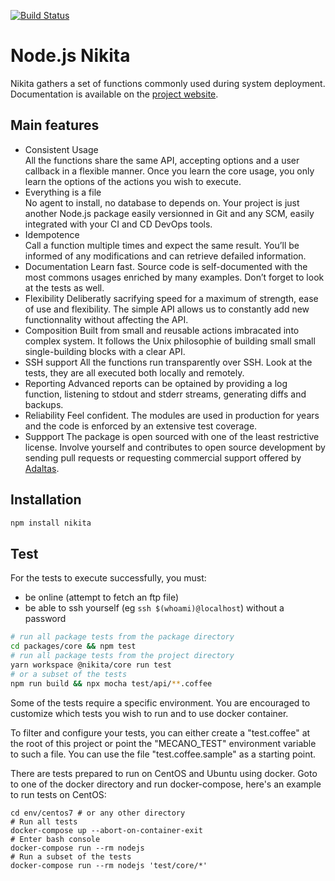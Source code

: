 [![Build Status](https://secure.travis-ci.org/adaltas/node-nikita.svg)](http://travis-ci.org/adaltas/node-nikita)

# Node.js Nikita

Nikita gathers a set of functions commonly used during system deployment.
Documentation is available on the [project website](https://nikita.js.org).

## Main features 

* Consistent Usage   
  All the functions share the same API, accepting options and a user callback in a flexible manner. Once you learn the core usage, you only learn the options of the actions you wish to execute.  
* Everything is a file   
  No agent to install, no database to depends on. Your project is just another Node.js package easily versionned in Git and any SCM, easily integrated with your CI and CD DevOps tools.
* Idempotence   
  Call a function multiple times and expect the same result. You’ll be informed of any modifications and can retrieve defailed information.
* Documentation
  Learn fast. Source code is self-documented with the most commons usages enriched by many examples. Don’t forget to look at the tests as well.
* Flexibility
  Deliberatly sacrifying speed for a maximum of strength, ease of use and flexibility. The simple API allows us to constantly add new functionnality without affecting the API.
* Composition
  Built from small and reusable actions imbracated into complex system. It follows the Unix philosophie of building small small single-building blocks with a clear API.
* SSH support
  All the functions run transparently over SSH. Look at the tests, they are all executed both locally and remotely.
* Reporting
  Advanced reports can be optained by providing a log function, listening to stdout and stderr streams, generating diffs and backups.
* Reliability
  Feel confident. The modules are used in production for years and the code is enforced by an extensive test coverage.
* Suppport
  The package is open sourced with one of the least restrictive license. Involve yourself and contributes to open source development by sending pull requests or requesting commercial support offered by [Adaltas](http://www.adaltas.com).

## Installation

```bash
npm install nikita
```

## Test

For the tests to execute successfully, you must:   

*   be online (attempt to fetch an ftp file)   
*   be able to ssh yourself (eg `ssh $(whoami)@localhost`) without a password   

```bash
# run all package tests from the package directory
cd packages/core && npm test
# run all package tests from the project directory
yarn workspace @nikita/core run test
# or a subset of the tests
npm run build && npx mocha test/api/**.coffee
```

Some of the tests require a specific environment. You are encouraged to 
customize which tests you wish to run and to use docker container.

To filter and configure your tests, you can either create a "test.coffee" at the
root of this project or point the "MECANO_TEST" environment variable to such a
file. You can use the file "test.coffee.sample" as a starting point.

There are tests prepared to run on CentOS and Ubuntu using docker. Goto to one
of the docker directory and run docker-compose, here's an example to run tests
on CentOS:

```
cd env/centos7 # or any other directory
# Run all tests
docker-compose up --abort-on-container-exit
# Enter bash console
docker-compose run --rm nodejs
# Run a subset of the tests
docker-compose run --rm nodejs 'test/core/*'
```
